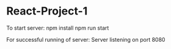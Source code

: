 # React-Project-1
To start server:
npm install
npm run start

For successful running of server:
Server listening on port 8080
